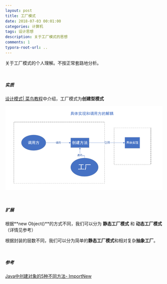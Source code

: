 ```yaml
---
layout: post
title: 工厂模式
date: 2018-07-03 00:01:00
categories: 计算机
tags: 设计思想
description: 关于工厂模式的思想
comments: 1
typora-root-url: ..
---
```




关于工厂模式的个人理解。不按正常套路地分析。

<br>

##### 实质

[设计模式| 菜鸟教程](http://www.runoob.com/design-pattern/design-pattern-tutorial.html)中介绍，工厂模式为**创建型模式**

![1540449928297](/assets/blog_res/1540449928297.png)

<br>

##### 扩展

根据**new Object()**的方式不同，我们可以分为 **静态工厂模式** 和 **动态工厂模式** （详情见参考）

根据封装的层数不同，我们可以分为简单的**静态工厂模式**和相对复杂**抽象工厂**。

<br>

##### 参考

[Java中创建对象的5种不同方法- ImportNew](http://www.importnew.com/22405.html)

